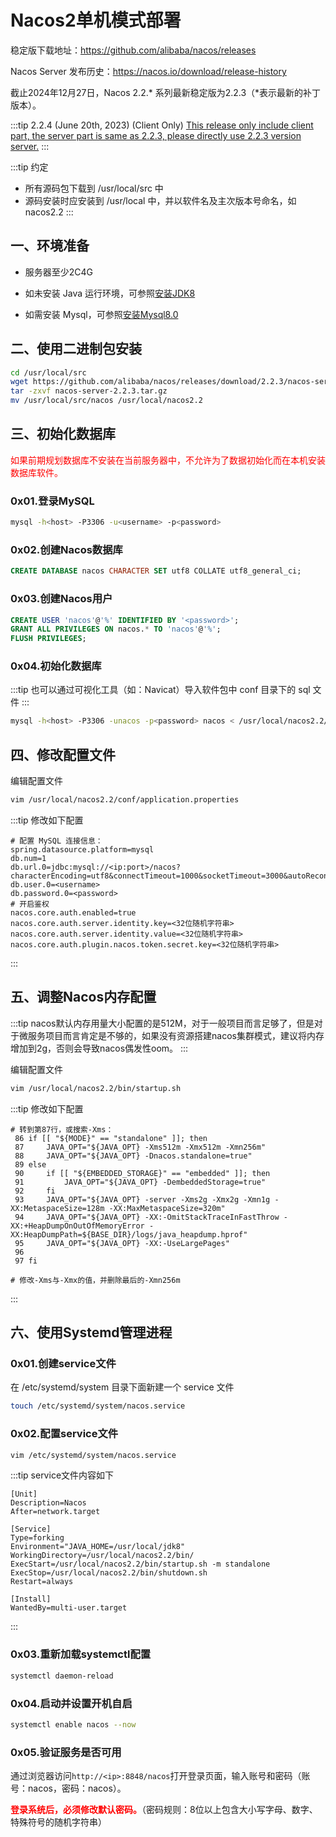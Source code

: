 # Nacos2单机模式部署

稳定版下载地址：https://github.com/alibaba/nacos/releases

Nacos Server 发布历史：https://nacos.io/download/release-history

截止2024年12月27日，Nacos 2.2.* 系列最新稳定版为2.2.3（*表示最新的补丁版本）。

:::tip 2.2.4 (June 20th, 2023) (Client Only)
[This release only include client part, the server part is same as 2.2.3, please directly use 2.2.3 version server.](https://github.com/alibaba/nacos/releases/tag/2.2.4)
:::

:::tip 约定
- 所有源码包下载到 /usr/local/src 中
- 源码安装时应安装到 /usr/local 中，并以软件名及主次版本号命名，如 nacos2.2
:::

## 一、环境准备

- 服务器至少2C4G

- 如未安装 Java 运行环境，可参照<a href="/devops/java/install-jdk.html#基于tar-gz包安装jdk8" target="_blank">安装JDK8</a>

- 如需安装 Mysql，可参照<a href="/database/mysql/install-mysql8.0.html" target="_blank">安装Mysql8.0</a>

## 二、使用二进制包安装

```bash
cd /usr/local/src
wget https://github.com/alibaba/nacos/releases/download/2.2.3/nacos-server-2.2.3.tar.gz
tar -zxvf nacos-server-2.2.3.tar.gz
mv /usr/local/src/nacos /usr/local/nacos2.2
```

## 三、初始化数据库

<font color="red">如果前期规划数据库不安装在当前服务器中，不允许为了数据初始化而在本机安装数据库软件。</font>

### 0x01.登录MySQL
   
```bash
mysql -h<host> -P3306 -u<username> -p<password>
```

### 0x02.创建Nacos数据库

```sql
CREATE DATABASE nacos CHARACTER SET utf8 COLLATE utf8_general_ci;
```

### 0x03.创建Nacos用户

```sql
CREATE USER 'nacos'@'%' IDENTIFIED BY '<password>';
GRANT ALL PRIVILEGES ON nacos.* TO 'nacos'@'%';
FLUSH PRIVILEGES;
```

### 0x04.初始化数据库

:::tip
也可以通过可视化工具（如：Navicat）导入软件包中 conf 目录下的 sql 文件
:::

```bash
mysql -h<host> -P3306 -unacos -p<password> nacos < /usr/local/nacos2.2/conf/mysql-schema.sql
```

## 四、修改配置文件

编辑配置文件

```bash
vim /usr/local/nacos2.2/conf/application.properties
```

:::tip 修改如下配置
```vim
# 配置 MySQL 连接信息：
spring.datasource.platform=mysql
db.num=1
db.url.0=jdbc:mysql://<ip:port>/nacos?characterEncoding=utf8&connectTimeout=1000&socketTimeout=3000&autoReconnect=true&useUnicode=true&useSSL=false&serverTimezone=UTC
db.user.0=<username>
db.password.0=<password>
# 开启鉴权
nacos.core.auth.enabled=true
nacos.core.auth.server.identity.key=<32位随机字符串>
nacos.core.auth.server.identity.value=<32位随机字符串>
nacos.core.auth.plugin.nacos.token.secret.key=<32位随机字符串>
```
:::

## 五、调整Nacos内存配置

:::tip
nacos默认内存用量大小配置的是512M，对于一般项目而言足够了，但是对于微服务项目而言肯定是不够的，如果没有资源搭建nacos集群模式，建议将内存增加到2g，否则会导致nacos偶发性oom。
:::

编辑配置文件

```bash
vim /usr/local/nacos2.2/bin/startup.sh
```

:::tip 修改如下配置
```vim
# 转到第87行，或搜索-Xms：
 86 if [[ "${MODE}" == "standalone" ]]; then
 87     JAVA_OPT="${JAVA_OPT} -Xms512m -Xmx512m -Xmn256m"
 88     JAVA_OPT="${JAVA_OPT} -Dnacos.standalone=true"
 89 else
 90     if [[ "${EMBEDDED_STORAGE}" == "embedded" ]]; then
 91         JAVA_OPT="${JAVA_OPT} -DembeddedStorage=true"
 92     fi
 93     JAVA_OPT="${JAVA_OPT} -server -Xms2g -Xmx2g -Xmn1g -XX:MetaspaceSize=128m -XX:MaxMetaspaceSize=320m"
 94     JAVA_OPT="${JAVA_OPT} -XX:-OmitStackTraceInFastThrow -XX:+HeapDumpOnOutOfMemoryError -XX:HeapDumpPath=${BASE_DIR}/logs/java_heapdump.hprof"
 95     JAVA_OPT="${JAVA_OPT} -XX:-UseLargePages"
 96 
 97 fi

# 修改-Xms与-Xmx的值，并删除最后的-Xmn256m
```
:::

## 六、使用Systemd管理进程

### 0x01.创建service文件

在 /etc/systemd/system 目录下面新建一个 service 文件

```bash
touch /etc/systemd/system/nacos.service
```

### 0x02.配置service文件

```bash
vim /etc/systemd/system/nacos.service
```

:::tip service文件内容如下
```vim
[Unit]
Description=Nacos
After=network.target

[Service]
Type=forking
Environment="JAVA_HOME=/usr/local/jdk8"
WorkingDirectory=/usr/local/nacos2.2/bin/
ExecStart=/usr/local/nacos2.2/bin/startup.sh -m standalone
ExecStop=/usr/local/nacos2.2/bin/shutdown.sh
Restart=always

[Install]
WantedBy=multi-user.target
```
:::

### 0x03.重新加载systemctl配置

```bash
systemctl daemon-reload
```

### 0x04.启动并设置开机自启

```bash
systemctl enable nacos --now
```

### 0x05.验证服务是否可用

通过浏览器访问`http://<ip>:8848/nacos`打开登录页面，输入账号和密码（账号：nacos，密码：nacos）。

<font color="red"><b>登录系统后，必须修改默认密码。</b></font>（密码规则：8位以上包含大小写字母、数字、特殊符号的随机字符串）
